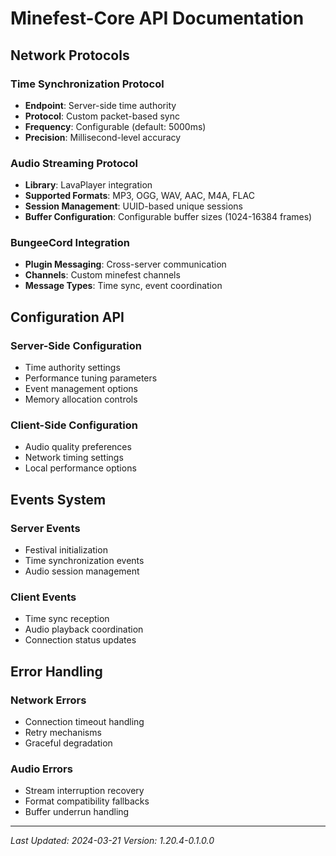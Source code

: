 # Minefest-Core API Documentation

## Network Protocols

### Time Synchronization Protocol
- **Endpoint**: Server-side time authority
- **Protocol**: Custom packet-based sync
- **Frequency**: Configurable (default: 5000ms)
- **Precision**: Millisecond-level accuracy

### Audio Streaming Protocol  
- **Library**: LavaPlayer integration
- **Supported Formats**: MP3, OGG, WAV, AAC, M4A, FLAC
- **Session Management**: UUID-based unique sessions
- **Buffer Configuration**: Configurable buffer sizes (1024-16384 frames)

### BungeeCord Integration
- **Plugin Messaging**: Cross-server communication
- **Channels**: Custom minefest channels
- **Message Types**: Time sync, event coordination

## Configuration API

### Server-Side Configuration
- Time authority settings
- Performance tuning parameters  
- Event management options
- Memory allocation controls

### Client-Side Configuration
- Audio quality preferences
- Network timing settings
- Local performance options

## Events System

### Server Events
- Festival initialization
- Time synchronization events
- Audio session management

### Client Events  
- Time sync reception
- Audio playback coordination
- Connection status updates

## Error Handling

### Network Errors
- Connection timeout handling
- Retry mechanisms
- Graceful degradation

### Audio Errors
- Stream interruption recovery
- Format compatibility fallbacks
- Buffer underrun handling

---
*Last Updated: 2024-03-21*
*Version: 1.20.4-0.1.0.0* 